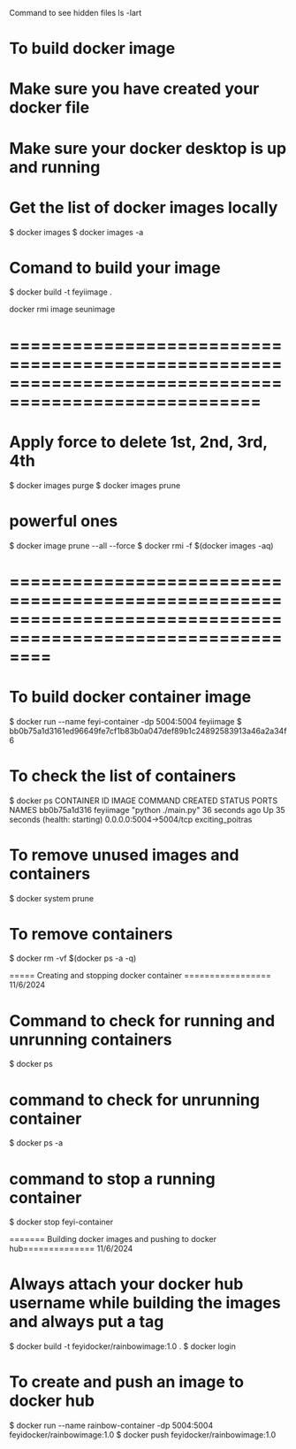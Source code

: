 Command to see hidden files
ls -lart  
# To build docker image
# Make sure you have created your docker file
# Make sure your docker desktop is up and running
# Get the list of docker images locally
 $ docker images
 $ docker images -a
# Comand to build your image
 $ docker build -t feyiimage .

  docker rmi image seunimage
# ======================================================================================================
# Apply force to delete 1st, 2nd, 3rd, 4th
 $ docker images purge
 $ docker images prune
 # powerful ones
 $ docker image prune --all --force
 $ docker rmi -f $(docker images -aq)

# ============================================================================================================
# To build docker container image
 $ docker run --name feyi-container -dp 5004:5004 feyiimage
 $ bb0b75a1d3161ed96649fe7cf1b83b0a047def89b1c24892583913a46a2a34f6

# To check the list of containers
 $ docker ps
CONTAINER ID   IMAGE       COMMAND              CREATED          STATUS                             PORTS                    NAMES
bb0b75a1d316   feyiimage   "python ./main.py"   36 seconds ago   Up 35 seconds (health: starting)   0.0.0.0:5004->5004/tcp   exciting_poitras

# To remove unused images and containers
 $ docker system prune

# To remove containers
 $ docker rm -vf $(docker ps -a -q)

===== Creating and stopping docker container ================= 11/6/2024
# Command to check for running and unrunning containers
 $ docker ps
# command to check for unrunning container
 $ docker ps -a

# command to stop a running container
 $ docker stop feyi-container

======= Building docker images and pushing to docker hub============== 11/6/2024
# Always attach your docker hub username while building the images and always put a tag
 $ docker build -t feyidocker/rainbowimage:1.0 .
 $ docker login

# To create and  push an image to docker hub
 $ docker run --name rainbow-container -dp 5004:5004 feyidocker/rainbowimage:1.0
 $ docker push feyidocker/rainbowimage:1.0